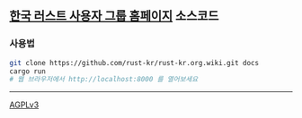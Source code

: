 [한국 러스트 사용자 그룹 홈페이지][rust-kr] 소스코드
--------

### 사용법
```bash
git clone https://github.com/rust-kr/rust-kr.org.wiki.git docs
cargo run
# 웹 브라우저에서 http://localhost:8000 를 열어보세요
```
--------

[AGPLv3](LICENSE)

[rust-kr]: http://rust-kr.org
